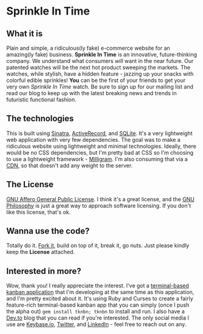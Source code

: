# Sprinkle In Time

## What it is

Plain and simple, a ridiculous(ly fake) e-commerce website for an amazing(ly
fake) business. **Sprinkle In Time** is an innovative, future-thinking company.
We understand what consumers *will* want in the near future. Our patented
watches will be the next hot product sweeping the markets. The watches, while
stylish, have a hidden feature - jazzing up your snacks with colorful edible
sprinkles! **You** can be the first of your friends to get your very own
*Sprinkle In Time* watch. Be sure to sign up for our mailing list and read our
blog to keep up with the latest breaking news and trends in futuristic
functional fashion.

## The technologies

This is built using [Sinatra][sinatra], [ActiveRecord][ar], and
[SQLite][sqlite]. It's a very lightweight web application with very few
dependencies. The goal was to make a ridiculous website using lightweight and
minimal technologies. Ideally, there would be no CSS dependencies, but I'm
pretty bad at CSS so I'm choosing to use a lightweight framework -
[Milligram][mg]. I'm also consuming that via a [CDN][cdn], so that doesn't add
any weight to the server.

## The License

[GNU Affero General Public License][agpl]. I think it's a great license, and
the [GNU Philosophy][gnu-phil] is just a great way to approach software
licensing. If you don't like this license, that's ok.

## Wanna use the code?

Totally do it. [Fork it][fork], build on top of it, break it, go nuts. Just
please kindly keep the **License** attached.

## Interested in more?

Wow, thank you! I really appreciate the interest. I've got a [terminal-based
kanban application][tknbn] that I'm developing at the same time as this
application, and I'm pretty excited about it. It's using Ruby and Curses to
create a fairly feature-rich terminal-based kanban app that you can simply
(once I push the alpha out) `gem install tknbn; tknbn` to install and run. I
also have a [Dev.to][dev] blog that you can read if you're interested. The only
social media I use are [Keybase.io][kb], [Twitter][tweet], and [LinkedIn][in] -
feel free to reach out on any.


[ar]: https://github.com/janko/sinatra-activerecord
[mg]: https://milligram.io/
[cdn]: https://www.cloudflare.com/learning/cdn/what-is-a-cdn/
[agpl]: https://www.gnu.org/licenses/agpl-3.0.html
[sqlite]: https://sqlite.org/index.html
[sinatra]: http://sinatrarb.com/
[gnu-phil]: https://www.gnu.org/philosophy/philosophy.html
[tknbn]: https://github.com/AspenJames/tknbn
[tweet]: https://twitter.com/queer_coder
[fork]: https://github.com/AspenJames/sprinkle-in-time
[dev]: https://dev.to/aspenjames
[kb]: https://keybase.io/aspenjames
[in]: https://linkedin.com/in/aspenjames
